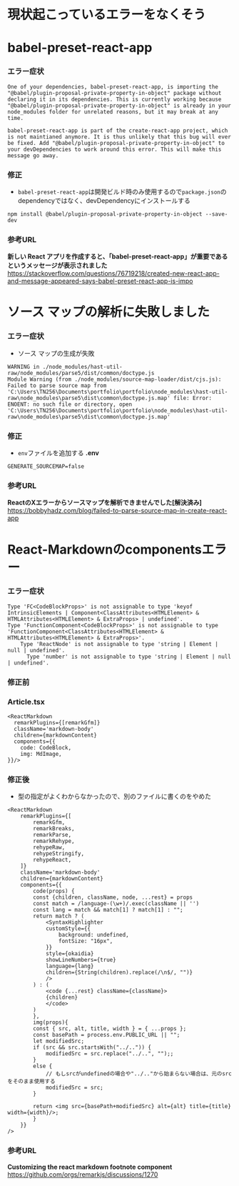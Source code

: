 # 現状起こっているエラーをなくそう

#  babel-preset-react-app
### エラー症状
```shell
One of your dependencies, babel-preset-react-app, is importing the "@babel/plugin-proposal-private-property-in-object" package without declaring it in its dependencies. This is currently working because "@babel/plugin-proposal-private-property-in-object" is already in your node_modules folder for unrelated reasons, but it may break at any time.

babel-preset-react-app is part of the create-react-app project, which is not maintianed anymore. It is thus unlikely that this bug will ever be fixed. Add "@babel/plugin-proposal-private-property-in-object" to your devDependencies to work around this error. This will make this message go away.
```
### 修正
- `babel-preset-react-app`は開発ビルド時のみ使用するので`package.json`のdependencyではなく、devDependencyにインストールする
```shell
npm install @babel/plugin-proposal-private-property-in-object --save-dev
```
### 参考URL
**新しい React アプリを作成すると、「babel-preset-react-app」が重要であるというメッセージが表示されました**<br>
https://stackoverflow.com/questions/76719218/created-new-react-app-and-message-appeared-says-babel-preset-react-app-is-impo

# ソース マップの解析に失敗しました
### エラー症状
- ソース マップの生成が失敗
```shell
WARNING in ./node_modules/hast-util-raw/node_modules/parse5/dist/common/doctype.js
Module Warning (from ./node_modules/source-map-loader/dist/cjs.js):
Failed to parse source map from 'C:\Users\TN256\Documents\portfolio\portfolio\node_modules\hast-util-raw\node_modules\parse5\dist\common\doctype.js.map' file: Error: ENOENT: no such file or directory, open 'C:\Users\TN256\Documents\portfolio\portfolio\node_modules\hast-util-raw\node_modules\parse5\dist\common\doctype.js.map'
```
### 修正
- `env`ファイルを追加する
**.env**
```tsx
GENERATE_SOURCEMAP=false
```
### 参考URL
**ReactのXエラーからソースマップを解析できませんでした[解決済み]**<br>
https://bobbyhadz.com/blog/failed-to-parse-source-map-in-create-react-app

# React-Markdownのcomponentsエラー
### エラー症状
```shell
Type 'FC<CodeBlockProps>' is not assignable to type 'keyof IntrinsicElements | Component<ClassAttributes<HTMLElement> & HTMLAttributes<HTMLElement> & ExtraProps> | undefined'.
Type 'FunctionComponent<CodeBlockProps>' is not assignable to type 'FunctionComponent<ClassAttributes<HTMLElement> & HTMLAttributes<HTMLElement> & ExtraProps>'.
    Type 'ReactNode' is not assignable to type 'string | Element | null | undefined'.
      Type 'number' is not assignable to type 'string | Element | null | undefined'.
```
### 修正前
### Article.tsx
```tsx
<ReactMarkdown
  remarkPlugins={[remarkGfm]} 
  className='markdown-body'
  children={markdownContent}
  components={{
    code: CodeBlock,  
    img: MdImage,
}}/>
```
### 修正後
- 型の指定がよくわからなかったので、別のファイルに書くのをやめた
```tsx
<ReactMarkdown
    remarkPlugins={[
        remarkGfm,
        remarkBreaks,
        remarkParse,
        remarkRehype,
        rehypeRaw,
        rehypeStringify,
        rehypeReact,
    ]} 
    className='markdown-body'
    children={markdownContent}
    components={{
        code(props) {
        const {children, className, node, ...rest} = props      
        const match = /language-(\w+)/.exec(className || '')
        const lang = match && match[1] ? match[1] : "";
        return match ? (
            <SyntaxHighlighter
            customStyle={{ 
                background: undefined,
                fontSize: "16px",
            }}
            style={okaidia}
            showLineNumbers={true}
            language={lang}
            children={String(children).replace(/\n$/, "")}
            />
        ) : (
            <code {...rest} className={className}>
            {children}
            </code>
        )
        },
        img(props){
        const { src, alt, title, width } = { ...props };
        const basePath = process.env.PUBLIC_URL || "";
        let modifiedSrc;
        if (src && src.startsWith("../..")) {
            modifiedSrc = src.replace("../..", "");;  
        } 
        else {
            // もしsrcがundefinedの場合や"../.."から始まらない場合は、元のsrcをそのまま使用する
            modifiedSrc = src;
        }

        return <img src={basePath+modifiedSrc} alt={alt} title={title} width={width}/>;
        }
    }}
/>
```
### 参考URL
**Customizing the react markdown footnote component**<br>
https://github.com/orgs/remarkjs/discussions/1270
